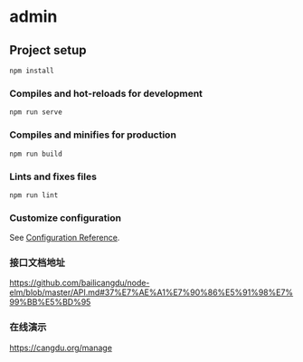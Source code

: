 # admin

## Project setup
```
npm install
```

### Compiles and hot-reloads for development
```
npm run serve
```

### Compiles and minifies for production
```
npm run build
```

### Lints and fixes files
```
npm run lint
```

### Customize configuration
See [Configuration Reference](https://cli.vuejs.org/config/).

### 接口文档地址
https://github.com/bailicangdu/node-elm/blob/master/API.md#37%E7%AE%A1%E7%90%86%E5%91%98%E7%99%BB%E5%BD%95
### 在线演示
https://cangdu.org/manage
